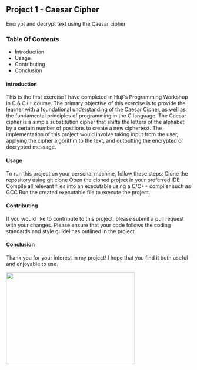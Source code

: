 ## Project 1 - Caesar Cipher
Encrypt and decrypt text using the Caesar cipher 

### Table Of Contents
- Introduction
- Usage
- Contributing
- Conclusion

#### introduction
This is the first exercise I have completed in Huji's Programming Workshop in C & C++ course.
The primary objective of this exercise is to provide the learner with a foundational understanding of the Caesar Cipher, as well as the fundamental principles of programming in the C language.
The Caesar cipher is a simple substitution cipher that shifts the letters of the alphabet by a certain number of positions to create a new ciphertext. 
The implementation of this project would involve taking input from the user, applying the cipher algorithm to the text, and outputting the encrypted or decrypted message.

#### Usage
To run this project on your personal machine, follow these steps:
Clone the repository using git clone <url>
Open the cloned project in your preferred IDE
Compile all relevant files into an executable using a C/C++ compiler such as GCC
Run the created executable file to execute the project.

#### Contributing
If you would like to contribute to this project, please submit a pull request with your changes. 
Please ensure that your code follows the coding standards and style guidelines outlined in the project.

#### Conclusion
Thank you for your interest in my project! I hope that you find it both useful and enjoyable to use.


<img src="https://upload.wikimedia.org/wikipedia/commons/thumb/2/2b/Caesar3.svg/1200px-Caesar3.svg.png" width= "350" height= "250">